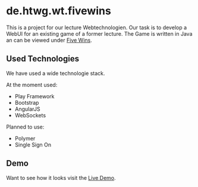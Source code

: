 de.htwg.wt.fivewins
===================

This is a project for our lecture Webtechnologien. Our task is to develop a WebUI for
an existing game of a former lecture. The Game is written in Java an can be viewed
under [Five Wins](https://github.com/mamawego/de.htwg.se).

## Used Technologies

We have used a wide technologie stack. 

At the moment used:

- Play Framework
- Bootstrap
- AngularJS
- WebSockets

Planned to use:

- Polymer
- Single Sign On

## Demo

Want to see how it looks visit the [Live Demo](http://secure-garden-5684.herokuapp.com/).
